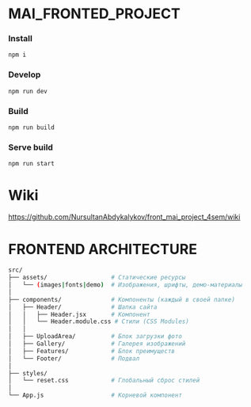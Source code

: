 # MAI_FRONTED_PROJECT

### Install
```
npm i
```
### Develop
```
npm run dev
```
### Build
```
npm run build
```
### Serve build
```
npm run start
```

# Wiki
https://github.com/NursultanAbdykalykov/front_mai_project_4sem/wiki

# FRONTEND ARCHITECTURE
```bash
src/
├── assets/                  # Статические ресурсы
│   └── (images|fonts|demo)  # Изображения, шрифты, демо-материалы
│
├── components/              # Компоненты (каждый в своей папке)
│   ├── Header/              # Шапка сайта
│   │   ├── Header.jsx       # Компонент
│   │   └── Header.module.css # Стили (CSS Modules)
│   │
│   ├── UploadArea/          # Блок загрузки фото
│   ├── Gallery/             # Галерея изображений  
│   ├── Features/            # Блок преимуществ
│   └── Footer/              # Подвал
│
├── styles/
│   └── reset.css            # Глобальный сброс стилей
│
└── App.js                   # Корневой компонент
```
